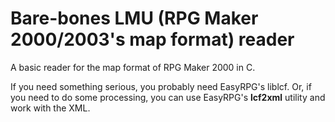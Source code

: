 Bare-bones LMU (RPG Maker 2000/2003's map format) reader
========================================================

A basic reader for the map format of RPG Maker 2000 in C.

If you need something serious, you probably need EasyRPG's liblcf.
Or, if you need to do some processing, you can use EasyRPG's **lcf2xml**
utility and work with the XML.
